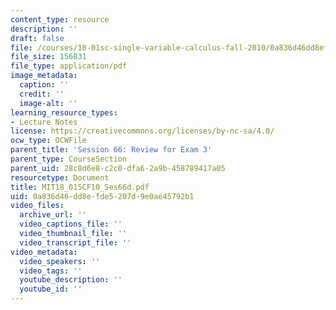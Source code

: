 ```yaml
---
content_type: resource
description: ''
draft: false
file: /courses/18-01sc-single-variable-calculus-fall-2010/0a836d46dd8efde5207d9e0ae45792b1_MIT18_01SCF10_Ses66d.pdf
file_size: 156831
file_type: application/pdf
image_metadata:
  caption: ''
  credit: ''
  image-alt: ''
learning_resource_types:
- Lecture Notes
license: https://creativecommons.org/licenses/by-nc-sa/4.0/
ocw_type: OCWFile
parent_title: 'Session 66: Review for Exam 3'
parent_type: CourseSection
parent_uid: 28c8d6e8-c2c0-dfa6-2a9b-458789417a05
resourcetype: Document
title: MIT18_01SCF10_Ses66d.pdf
uid: 0a836d46-dd8e-fde5-207d-9e0ae45792b1
video_files:
  archive_url: ''
  video_captions_file: ''
  video_thumbnail_file: ''
  video_transcript_file: ''
video_metadata:
  video_speakers: ''
  video_tags: ''
  youtube_description: ''
  youtube_id: ''
---
```

